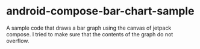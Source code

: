 # android-compose-bar-chart-sample
A sample code that draws a bar graph using the canvas of jetpack compose. I tried to make sure that the contents of the graph do not overflow.
